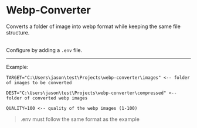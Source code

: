# Webp-Converter
Converts a folder of image into webp format while keeping the same file structure.

<br>
Configure by adding a <code>.env</code> file.

---

Example:

```
TARGET="C:\Users\jason\test\Projects\webp-converter\images" <-- folder of images to be converted

DEST="C:\Users\jason\test\Projects\webp-converter\compressed" <-- folder of converted webp images

QUALITY=100 <-- quality of the webp images (1-100)
```

> .env must follow the same format as the example
